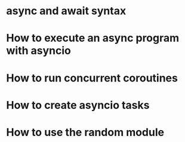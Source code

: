 # async and await syntax
# How to execute an async program with asyncio
# How to run concurrent coroutines
# How to create asyncio tasks
# How to use the random module
